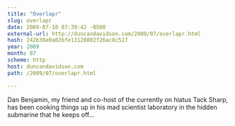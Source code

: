 ```yaml
---
title: "Overlapr"
slug: overlapr
date: 2009-07-10 07:39:42 -0500
external-url: http://duncandavidson.com/2009/07/overlapr.html
hash: 242b30e0a026fe13128082f26ac8c527
year: 2009
month: 07
scheme: http
host: duncandavidson.com
path: /2009/07/overlapr.html

---
```


Dan Benjamin, my friend and co-host of the currently on hiatus Tack Sharp, has been cooking things up in his mad scientist laboratory in the hidden submarine that he keeps off...
